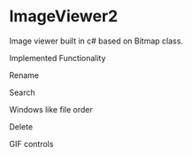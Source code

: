 # ImageViewer2
Image viewer built in c# based on Bitmap class.

Implemented Functionality

Rename

Search

Windows like file order

Delete

GIF controls



